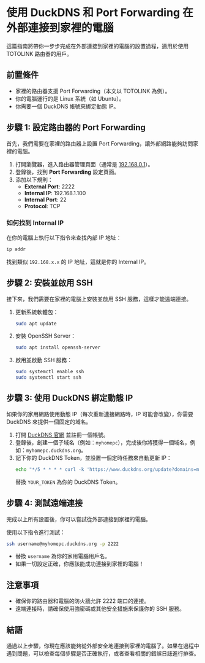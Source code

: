 # 使用 DuckDNS 和 Port Forwarding 在外部連接到家裡的電腦

這篇指南將帶你一步步完成在外部連接到家裡的電腦的設置過程，適用於使用 TOTOLINK 路由器的用戶。

## 前置條件
- 家裡的路由器支援 Port Forwarding（本文以 TOTOLINK 為例）。
- 你的電腦運行的是 Linux 系統（如 Ubuntu）。
- 你需要一個 DuckDNS 帳號來綁定動態 IP。

## 步驟 1: 設定路由器的 Port Forwarding

首先，我們需要在家裡的路由器上設置 Port Forwarding，讓外部網路能夠訪問家裡的電腦。

1. 打開瀏覽器，進入路由器管理頁面（通常是 [192.168.0.1](http://192.168.0.1)）。
2. 登錄後，找到 **Port Forwarding** 設定頁面。
3. 添加以下規則：
   - **External Port**: 2222
   - **Internal IP**: 192.168.1.100
   - **Internal Port**: 22
   - **Protocol**: TCP

### 如何找到 Internal IP
在你的電腦上執行以下指令來查找內部 IP 地址：
```bash
ip addr
```
找到類似 `192.168.x.x` 的 IP 地址，這就是你的 Internal IP。

## 步驟 2: 安裝並啟用 SSH

接下來，我們需要在家裡的電腦上安裝並啟用 SSH 服務，這樣才能遠端連接。

1. 更新系統軟體包：
   ```bash
   sudo apt update
   ```
2. 安裝 OpenSSH Server：
   ```bash
   sudo apt install openssh-server
   ```
3. 啟用並啟動 SSH 服務：
   ```bash
   sudo systemctl enable ssh
   sudo systemctl start ssh
   ```

## 步驟 3: 使用 DuckDNS 綁定動態 IP

如果你的家用網路使用動態 IP（每次重新連接網路時，IP 可能會改變），你需要 DuckDNS 來提供一個固定的域名。

1. 打開 [DuckDNS 官網](https://www.duckdns.org/) 並註冊一個帳號。
2. 登錄後，創建一個子域名（例如：`myhomepc`），完成後你將獲得一個域名，例如：`myhomepc.duckdns.org`。
3. 記下你的 DuckDNS Token，並設置一個定時任務來自動更新 IP：
   ```bash
   echo "*/5 * * * * curl -k 'https://www.duckdns.org/update?domains=myhomepc&token=YOUR_TOKEN&ip='" | crontab -
   ```
   替換 `YOUR_TOKEN` 為你的 DuckDNS Token。

## 步驟 4: 測試遠端連接

完成以上所有設置後，你可以嘗試從外部連接到家裡的電腦。

使用以下指令進行測試：
```bash
ssh username@myhomepc.duckdns.org -p 2222
```
- 替換 `username` 為你的家用電腦用戶名。
- 如果一切設定正確，你應該能成功連接到家裡的電腦！

## 注意事項
- 確保你的路由器和電腦的防火牆允許 2222 端口的連接。
- 遠端連接時，請確保使用強密碼或其他安全措施來保護你的 SSH 服務。

## 結語

通過以上步驟，你現在應該能夠從外部安全地連接到家裡的電腦了。如果在過程中遇到問題，可以檢查每個步驟是否正確執行，或者查看相關的錯誤日誌進行排查。
